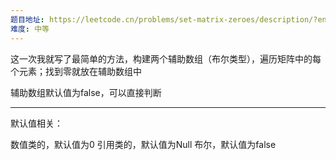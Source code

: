 ```yaml
---
题目地址: https://leetcode.cn/problems/set-matrix-zeroes/description/?envType=study-plan-v2&envId=top-100-liked
难度: 中等
---
```

这一次我就写了最简单的方法，构建两个辅助数组（布尔类型），遍历矩阵中的每个元素；找到零就放在辅助数组中

辅助数组默认值为false，可以直接判断

---
默认值相关：

数值类的，默认值为0
引用类的，默认值为Null
布尔，默认值为false
